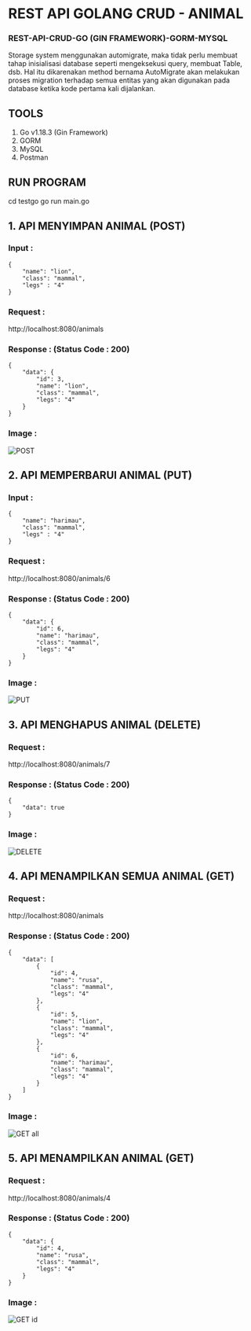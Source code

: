 # REST API GOLANG CRUD - ANIMAL
### REST-API-CRUD-GO (GIN FRAMEWORK)-GORM-MYSQL

Storage system menggunakan automigrate, maka tidak perlu membuat tahap inisialisasi database seperti mengeksekusi query, membuat Table, dsb. Hal itu dikarenakan method bernama AutoMigrate akan melakukan proses migration terhadap semua entitas yang akan digunakan pada database ketika kode pertama kali dijalankan.

## TOOLS
1. Go v1.18.3 (Gin Framework)
2. GORM
3. MySQL
4. Postman

## RUN PROGRAM
cd testgo
go run main.go

## 1. API MENYIMPAN ANIMAL (POST)
### Input :
```
{
    "name": "lion",
    "class": "mammal",
    "legs" : "4"
}
```
### Request :

http://localhost:8080/animals

### Response : (Status Code : 200)
```
{
    "data": {
        "id": 3,
        "name": "lion",
        "class": "mammal",
        "legs": "4"
    }
}
```
### Image :

![POST](https://user-images.githubusercontent.com/71954147/173164714-30de04bf-f403-4161-9f9f-6059a0629ac4.png)

## 2. API MEMPERBARUI ANIMAL (PUT)
### Input :
```
{
    "name": "harimau",
    "class": "mammal",
    "legs" : "4"
}
```
### Request :

http://localhost:8080/animals/6

### Response : (Status Code : 200)
```
{
    "data": {
        "id": 6,
        "name": "harimau",
        "class": "mammal",
        "legs": "4"
    }
}
```
### Image :

![PUT](https://user-images.githubusercontent.com/71954147/173164727-4f4285e7-1cc2-47c0-9d17-29f4ca9fb0a2.png)

## 3. API MENGHAPUS ANIMAL (DELETE)
### Request :

http://localhost:8080/animals/7

### Response : (Status Code : 200)
```
{
    "data": true
}
```
### Image :

![DELETE](https://user-images.githubusercontent.com/71954147/173164737-d1726340-efae-40bc-ae03-9b664337e2a3.png)

## 4. API MENAMPILKAN SEMUA ANIMAL (GET)
### Request :

http://localhost:8080/animals

### Response : (Status Code : 200)
```
{
    "data": [
        {
            "id": 4,
            "name": "rusa",
            "class": "mammal",
            "legs": "4"
        },
        {
            "id": 5,
            "name": "lion",
            "class": "mammal",
            "legs": "4"
        },
        {
            "id": 6,
            "name": "harimau",
            "class": "mammal",
            "legs": "4"
        }
    ]
}
```
### Image :

![GET all](https://user-images.githubusercontent.com/71954147/173164765-d07621df-4cdd-4ee8-aaec-f1cd7fdc5937.png)

## 5. API MENAMPILKAN ANIMAL (GET)
### Request :

http://localhost:8080/animals/4

### Response : (Status Code : 200)
```
{
    "data": {
        "id": 4,
        "name": "rusa",
        "class": "mammal",
        "legs": "4"
    }
}
```
### Image :

![GET id](https://user-images.githubusercontent.com/71954147/173164773-1c6cb723-eaa9-47d7-a55c-d1777b61fdaf.png)

